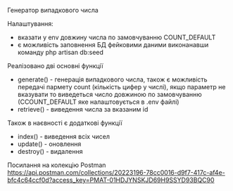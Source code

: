Генератор випадкового числа

Налаштування:
 - вказати у env довжину числа по замовчуванню COUNT_DEFAULT
 - є можливість заповнення БД фейковими даними виконанавши команду php artisan db:seed

Реалізовано дві основні функції
 - generate() - генерація випадкового числа, також є можливість передачі пармету count (кількість цифер у числі), якщо параметр не вказувати то виведеться число довжиною по замовчуванню (СCOUNT_DEFAULT яке налаштовується в .env файлі)
 - retrieve() - виведення числа за вказаним id

 Також в наєвності є додаткові функції
 - index() - виведення всіх чисел
 - update() - оновлення
 - destroy() - видалення


 Посилання на колекцію Postman
  https://api.postman.com/collections/20223196-78cc0016-d9f7-417c-af4e-bfc4c64ccf0d?access_key=PMAT-01HDJYNSKJD69H9SSYD93BQC90